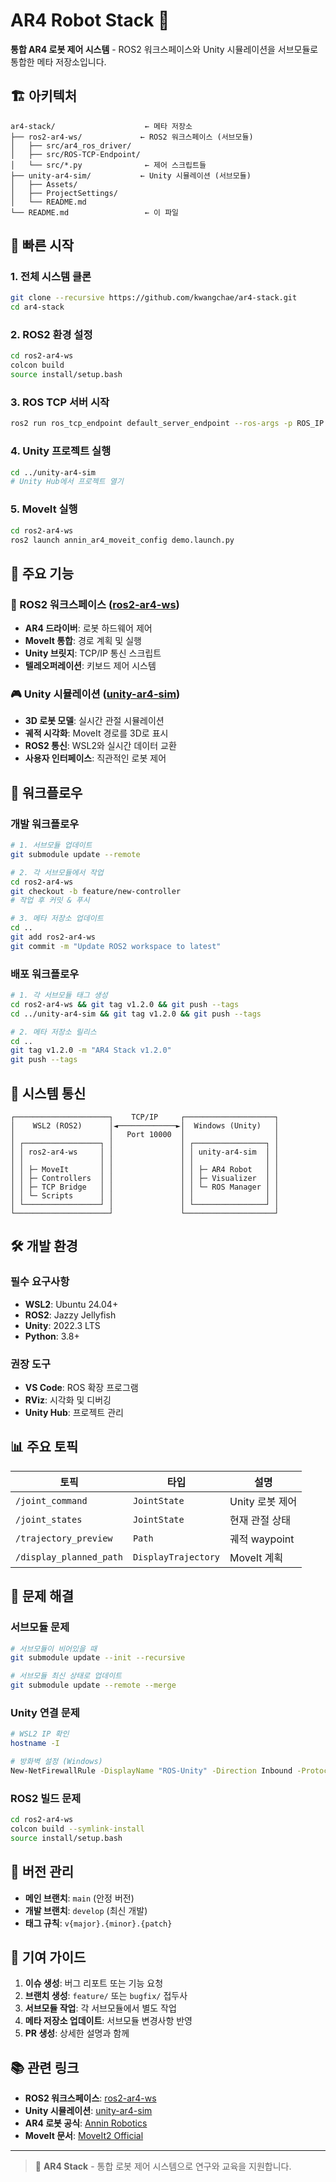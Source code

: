 # AR4 Robot Stack 🤖

**통합 AR4 로봇 제어 시스템** - ROS2 워크스페이스와 Unity 시뮬레이션을 서브모듈로 통합한 메타 저장소입니다.

## 🏗️ 아키텍처

```
ar4-stack/                    ← 메타 저장소
├── ros2-ar4-ws/             ← ROS2 워크스페이스 (서브모듈)
│   ├── src/ar4_ros_driver/   
│   ├── src/ROS-TCP-Endpoint/
│   └── src/*.py              ← 제어 스크립트들
├── unity-ar4-sim/           ← Unity 시뮬레이션 (서브모듈)  
│   ├── Assets/
│   ├── ProjectSettings/
│   └── README.md
└── README.md                 ← 이 파일
```

## 🚀 빠른 시작

### 1. 전체 시스템 클론
```bash
git clone --recursive https://github.com/kwangchae/ar4-stack.git
cd ar4-stack
```

### 2. ROS2 환경 설정
```bash
cd ros2-ar4-ws
colcon build
source install/setup.bash
```

### 3. ROS TCP 서버 시작
```bash
ros2 run ros_tcp_endpoint default_server_endpoint --ros-args -p ROS_IP:=0.0.0.0
```

### 4. Unity 프로젝트 실행
```bash
cd ../unity-ar4-sim
# Unity Hub에서 프로젝트 열기
```

### 5. MoveIt 실행
```bash
cd ros2-ar4-ws
ros2 launch annin_ar4_moveit_config demo.launch.py
```

## 🎯 주요 기능

### 🔧 ROS2 워크스페이스 ([ros2-ar4-ws](https://github.com/kwangchae/ros2-ar4-ws))
- **AR4 드라이버**: 로봇 하드웨어 제어
- **MoveIt 통합**: 경로 계획 및 실행
- **Unity 브릿지**: TCP/IP 통신 스크립트
- **텔레오퍼레이션**: 키보드 제어 시스템

### 🎮 Unity 시뮬레이션 ([unity-ar4-sim](https://github.com/kwangchae/unity-ar4-sim))  
- **3D 로봇 모델**: 실시간 관절 시뮬레이션
- **궤적 시각화**: MoveIt 경로를 3D로 표시
- **ROS2 통신**: WSL2와 실시간 데이터 교환
- **사용자 인터페이스**: 직관적인 로봇 제어

## 🔄 워크플로우

### 개발 워크플로우
```bash
# 1. 서브모듈 업데이트
git submodule update --remote

# 2. 각 서브모듈에서 작업
cd ros2-ar4-ws
git checkout -b feature/new-controller
# 작업 후 커밋 & 푸시

# 3. 메타 저장소 업데이트
cd ..
git add ros2-ar4-ws
git commit -m "Update ROS2 workspace to latest"
```

### 배포 워크플로우
```bash
# 1. 각 서브모듈 태그 생성
cd ros2-ar4-ws && git tag v1.2.0 && git push --tags
cd ../unity-ar4-sim && git tag v1.2.0 && git push --tags

# 2. 메타 저장소 릴리스
cd ..
git tag v1.2.0 -m "AR4 Stack v1.2.0"
git push --tags
```

## 📡 시스템 통신

```
┌─────────────────────┐    TCP/IP     ┌────────────────────┐
│    WSL2 (ROS2)      │◄─────────────►│  Windows (Unity)   │
│                     │   Port 10000  │                    │
│ ┌─────────────────┐ │               │ ┌────────────────┐ │
│ │ ros2-ar4-ws     │ │               │ │ unity-ar4-sim  │ │  
│ │                 │ │               │ │                │ │
│ │ ├─ MoveIt       │ │               │ │ ├─ AR4 Robot   │ │
│ │ ├─ Controllers  │ │               │ │ ├─ Visualizer  │ │
│ │ ├─ TCP Bridge   │ │               │ │ └─ ROS Manager │ │
│ │ └─ Scripts      │ │               │ │                │ │
│ └─────────────────┘ │               │ └────────────────┘ │
└─────────────────────┘               └────────────────────┘
```

## 🛠️ 개발 환경

### 필수 요구사항
- **WSL2**: Ubuntu 24.04+ 
- **ROS2**: Jazzy Jellyfish
- **Unity**: 2022.3 LTS
- **Python**: 3.8+

### 권장 도구
- **VS Code**: ROS 확장 프로그램
- **RViz**: 시각화 및 디버깅
- **Unity Hub**: 프로젝트 관리

## 📊 주요 토픽

| 토픽 | 타입 | 설명 |
|------|------|------|
| `/joint_command` | `JointState` | Unity 로봇 제어 |
| `/joint_states` | `JointState` | 현재 관절 상태 |
| `/trajectory_preview` | `Path` | 궤적 waypoint |
| `/display_planned_path` | `DisplayTrajectory` | MoveIt 계획 |

## 🔧 문제 해결

### 서브모듈 문제
```bash
# 서브모듈이 비어있을 때
git submodule update --init --recursive

# 서브모듈 최신 상태로 업데이트
git submodule update --remote --merge
```

### Unity 연결 문제
```bash
# WSL2 IP 확인
hostname -I

# 방화벽 설정 (Windows)
New-NetFirewallRule -DisplayName "ROS-Unity" -Direction Inbound -Protocol TCP -LocalPort 10000 -Action Allow
```

### ROS2 빌드 문제
```bash
cd ros2-ar4-ws
colcon build --symlink-install
source install/setup.bash
```

## 📝 버전 관리

- **메인 브랜치**: `main` (안정 버전)
- **개발 브랜치**: `develop` (최신 개발)
- **태그 규칙**: `v{major}.{minor}.{patch}`

## 🤝 기여 가이드

1. **이슈 생성**: 버그 리포트 또는 기능 요청
2. **브랜치 생성**: `feature/` 또는 `bugfix/` 접두사
3. **서브모듈 작업**: 각 서브모듈에서 별도 작업
4. **메타 저장소 업데이트**: 서브모듈 변경사항 반영
5. **PR 생성**: 상세한 설명과 함께

## 📚 관련 링크

- **ROS2 워크스페이스**: [ros2-ar4-ws](https://github.com/kwangchae/ros2-ar4-ws)
- **Unity 시뮬레이션**: [unity-ar4-sim](https://github.com/kwangchae/unity-ar4-sim)  
- **AR4 로봇 공식**: [Annin Robotics](https://www.anninrobotics.com/)
- **MoveIt 문서**: [MoveIt2 Official](https://moveit.ros.org/)

---

> 🤖 **AR4 Stack** - 통합 로봇 제어 시스템으로 연구와 교육을 지원합니다.